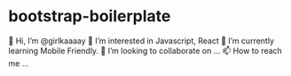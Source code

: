 # bootstrap-boilerplate

👋 Hi, I’m @girlkaaaay
👀 I’m interested in Javascript, React
🌱 I’m currently learning Mobile Friendly.
💞️ I’m looking to collaborate on ...
📫 How to reach me ...
